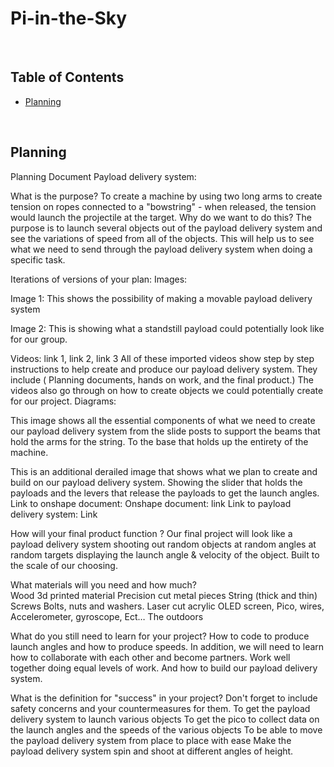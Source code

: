 # Pi-in-the-Sky

&nbsp;

## Table of Contents
* [Planning](#planning)

&nbsp;
## Planning

Planning Document 
Payload delivery system: 

What is the purpose? 
To create a machine by using two long arms to create tension on ropes connected to a "bowstring" - when released, the tension would launch the projectile at the target.
Why do we want to do this? 
The purpose is to launch several objects out of the payload delivery system and see the variations of speed from all of the objects. This will help us to see what we need to send through the payload delivery system when doing a specific task. 

Iterations of versions of your plan: 
Images: 

Image 1: 
This shows the possibility of making a movable payload delivery 
system 

Image 2:
This is showing what a standstill payload could potentially look like for our group. 




Videos: link 1, link 2, link 3 
All of these imported videos show step by step instructions to help create and produce our payload delivery system. They include ( Planning documents, hands on work, and the final product.) 
The videos also go through on how to create objects we could potentially create for our project. 
Diagrams: 

This image shows all the essential components of what we need to create our payload delivery system from the slide posts to support the beams that hold the arms for the string. To the base that holds up the entirety of the machine.

This is an additional derailed image that shows what we plan to create and build on our payload delivery system. Showing the slider that holds the payloads and the levers that release the payloads to get the launch angles.
Link to onshape document: 
Onshape document: link 
Link to payload delivery system: Link

How will your final product function ? 
Our final project will look like a payload delivery system shooting out random objects at random angles at random targets displaying the launch angle & velocity of the object. Built to the scale of our choosing. 

What materials will you need and how much?  
Wood 
3d printed material 
Precision cut metal pieces 
String (thick and thin) 
Screws 
Bolts, nuts and washers. 
Laser cut acrylic 
OLED screen, Pico, wires, Accelerometer, gyroscope, Ect…
The outdoors 

What do you still need to learn for your project?
How to code to produce launch angles and how to produce speeds. In addition, we will need to learn how to collaborate with each other and become partners. Work well together doing equal levels of work. And how to build our payload delivery system. 


What is the definition for "success" in your project? Don't forget to include safety concerns and your countermeasures for them. 
To get the payload delivery system to launch various objects 
To get the pico to collect data on the launch angles and the speeds of the various objects
To be able to move the payload delivery system from place to place with ease
Make the payload delivery system spin and shoot at different angles of height. 




